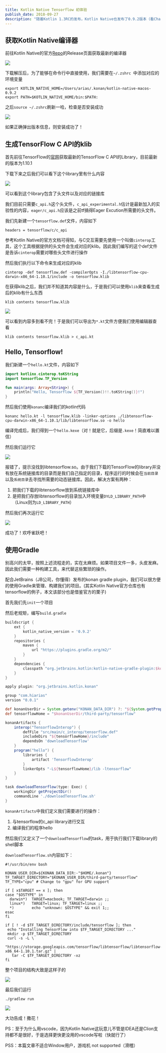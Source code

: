 ```yaml
---
title: Kotlin Native Tensorflow 初体验
publish_date: 2018-09-27
description: "随着Kotlin 1.3RC的发布，Kotlin Native也发布了0.9.2版本（看Changelog貌似也加入了协程的支持）Kotlin Native是为了解决在一些平台上（比如嵌入式，iOS）无法使用虚拟机的问题而提出。其实个人感觉其最大的噱头还是能够跟C进行交互（甚至能编译到wasm！）最近机器学习挺火的，尤其是TensorFlow，同时TensorFlow又开放了C API。于是突发奇想用Kotlin结合TensorFlow的C API体验一下"
---
```


## 获取Kotlin Native编译器

前往Kotlin Native的官方[Repo](https://github.com/JetBrains/kotlin-native)的Release页面获取最新的编译器

![](/images/kotlin-native-tensorflow-experience/1.png)

下载解压后，为了能够在命令行中直接使用，我们需要在`~/.zshrc `中添加对应的环境变量

```shell
export KOTLIN_NATIVE_HOME=/Users/arias/.konan/kotlin-native-macos-0.9.2
export PATH=$KOTLIN_NATIVE_HOME/bin:$PATH:
```

之后`source ~/.zshrc`刷新一哈，检查是否安装成功

![](/images/kotlin-native-tensorflow-experience/2.png)

如果正确弹出版本信息，则安装成功了！



## 生成TensorFlow C API的klib

首先前往TensorFlow的[官网](www.tensorflow.org)获取最新的TensorFlow C API的Library，目前最新的版本为1.10.1

下载下来之后我们可以看下这个library里有什么内容

![](/images/kotlin-native-tensorflow-experience/3.png)

可以看到这个library包含了头文件以及对应的链接库

我们目前只需要`c_api.h`这个头文件，`c_api_experimental.h`估计是最新加入的实验性的内容，`eager/c_api.h`应该是之前tf搞得Eager Excution所需要的头文件。

我们先新建一个`tensorflow.def`文件，内容如下

```
headers = tensorflow/c/c_api
```

参考Kotlin Native的官方文档可得知，与C交互需要先使用一个叫做`cinterop`工具，这个工具根据提供的头文件会生成对应的klib。因此我们编写的这个def文件是告诉`cinterop`需要对哪些头文件进行操作

然后我们执行以下命令来生成对应的klib

```shell
cinterop -def tensorflow.def -compilerOpts -I./libtensorflow-cpu-darwin-x86_64-1.10.1/include -o tensorflow.klib
```

在获得klib之后，我们并不知道其内容是什么，于是我们可以使用`klib`来查看生成后的klib有什么东西

```shell
klib contents tensorflow.klib
```

![](/images/kotlin-native-tensorflow-experience/4.png)

可以看到内容多到看不完！于是我们可以导出为`*.kt`文件方便我们使用编辑器查看

```shell
klib contents tensorflow.klib > c_api.kt
```



## Hello, Tensorflow!

我们新建一个`hello.kt`文件，内容如下

```kotlin
import kotlinx.cinterop.toKString
import tensorflow.TF_Version

fun main(args: Array<String>) {
    println("Hello, Tensorflow ${TF_Version()!!.toKString()}!")
}
```

然后我们使用`konanc`编译我们的kotlin代码

```shell
konanc hello.kt -l tensorflow.klib -linker-options ./libtensorflow-cpu-darwin-x86_64-1.10.1/lib/libtensorflow.so -o hello
```

编译完成后，我们得到一个`hello.kexe`（对！就是它，后缀是`.kexe`！简直难以置信）

然后我们运行它

![](/images/kotlin-native-tensorflow-experience/5.png)

报错了，提示没找到libtensorflow.so。由于我们下载的TensorFlow的library并没有放在系统链接库的目录而是我们自己指定的目录，程序运行的时候会在`当前目录`以及`系统目录`去寻找所需要的动态链接库。因此，解决方案有两种：

1. 把我们下载的libtensorflow放到系统链接库中
2. 是把我们存放libtensorflow的目录加入环境变量`DYLD_LIBRARY_PATH`中（Linux则为`LD_LIBRARY_PATH`）

然后我们再次运行它

![](/images/kotlin-native-tensorflow-experience/6.png)

成功了！欢呼雀跃吧！





## 使用Gradle

别高兴的太早，按照上述流程走的，实在太麻烦。如果项目文件一多，头皮发麻。因此我们需要一种构建工具，来代替这些繁琐的操作。

配合JetBrains（JB公司，你懂得）发布的konan gradle plugin，我们可以很方便的使用Gradle来管理、构建我们的项目。(其实Kotlin Native官方仓库也有tensorflow的例子，本文该部分也是借鉴官方的栗子)

首先我们先`init`一个项目

然后老规矩，编写`build.gradle`

```groovy
buildscript {
    ext {
        kotlin_native_version = '0.9.2'
    }
    repositories {
        maven {
            url "https://plugins.gradle.org/m2/"
        }
    }
    dependencies {
        classpath "org.jetbrains.kotlin:kotlin-native-gradle-plugin:$kotlin_native_version"
    }
}

apply plugin: "org.jetbrains.kotlin.konan"

group "com.hiarias"
version "0.0.1"

def konanUserDir = System.getenv("KONAN_DATA_DIR") ?: "${System.getProperty("user.home")}/.konan"
def tensorflowHome = "$konanUserDir/third-party/tensorflow"

konanArtifacts {
    interop("TensorflowInterop") {
        defFile "src/main/c_interop/tensorflow.def"
        includeDirs "${tensorflowHome}/include"
        dependsOn 'downloadTensorflow'
    }
    program("hello") {
        libraries {
            artifact 'TensorflowInterop'
        }
        linkerOpts "-L${tensorflowHome}/lib -ltensorflow"
    }
}

task downloadTensorflow(type: Exec) {
    workingDir getProjectDir()
    commandLine './downloadTensorflow.sh'
}
```

`konanArtifacts`中我们定义我们需要进行的操作：

1. 与tensorflow的c_api library进行交互
2. 编译我们的程序hello

然后我们又定义了一个`downloadTensorflow`的task，用于执行我们下载library的shell脚本

`downloadTensorflow.sh`内容如下：

```shell
#!/usr/bin/env bash

KONAN_USER_DIR=${KONAN_DATA_DIR:-"$HOME/.konan"}
TF_TARGET_DIRECTORY="$KONAN_USER_DIR/third-party/tensorflow"
TF_TYPE="cpu" # Change to "gpu" for GPU support

if [ x$TARGET == x ]; then
case "$OSTYPE" in
  darwin*)  TARGET=macbook; TF_TARGET=darwin ;;
  linux*)   TARGET=linux; TF_TARGET=linux ;;
  *)        echo "unknown: $OSTYPE" && exit 1;;
esac
fi

if [ ! -d $TF_TARGET_DIRECTORY/include/tensorflow ]; then
 echo "Installing TensorFlow into $TF_TARGET_DIRECTORY ..."
 mkdir -p $TF_TARGET_DIRECTORY
 curl -s -L \
   "https://storage.googleapis.com/tensorflow/libtensorflow/libtensorflow-${TF_TYPE}-${TF_TARGET}-x86_64-1.10.1.tar.gz" |
   tar -C $TF_TARGET_DIRECTORY -xz
fi

```

整个项目的结构大致是这样子的

![](/images/kotlin-native-tensorflow-experience/7.png)

最后我们运行

```shell
./gradlew run
```

![](/images/kotlin-native-tensorflow-experience/8.png)

大功告成！撒花！





PS：至于为什么用vscode，因为Kotlin Native这玩意儿不管是IDEA还是Clion支持都不是很好，于是选择更快更没用的vscode写啦（快就行了）

PSS：本篇文章不适合Window用户，游戏机 not supported（滑稽）
